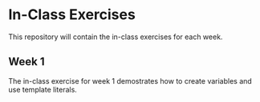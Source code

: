 # In-Class Exercises

This repository will contain the in-class exercises for each week.

## Week 1

The in-class exercise for week 1 demostrates how to create variables and use template literals.
